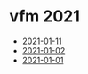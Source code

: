 # vfm 2021

- [2021-01-11](2021-01-11.md)
- [2021-01-02](2021-01-02.md)
- [2021-01-01](2021-01-01.md)
